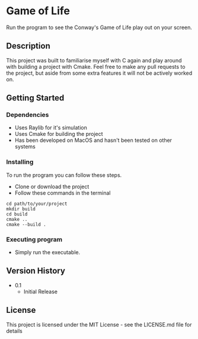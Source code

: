 # Game of Life

Run the program to see the Conway's Game of Life play out on your screen.

## Description

This project was built to familiarise myself with C again and play around with building a project
with Cmake. Feel free to make any pull requests to the project, but aside from some extra features 
it will not be actively worked on.

## Getting Started

### Dependencies

* Uses Raylib for it's simulation
* Uses Cmake for building the project
* Has been developed on MacOS and hasn't been tested on other systems

### Installing

To run the program you can follow these steps.

* Clone or download the project
* Follow these commands in the terminal

```shell
cd path/to/your/project
mkdir build
cd build
cmake ..
cmake --build .
```

### Executing program

* Simply run the executable.

## Version History

* 0.1
    * Initial Release

## License

This project is licensed under the MIT License - see the LICENSE.md file for details
